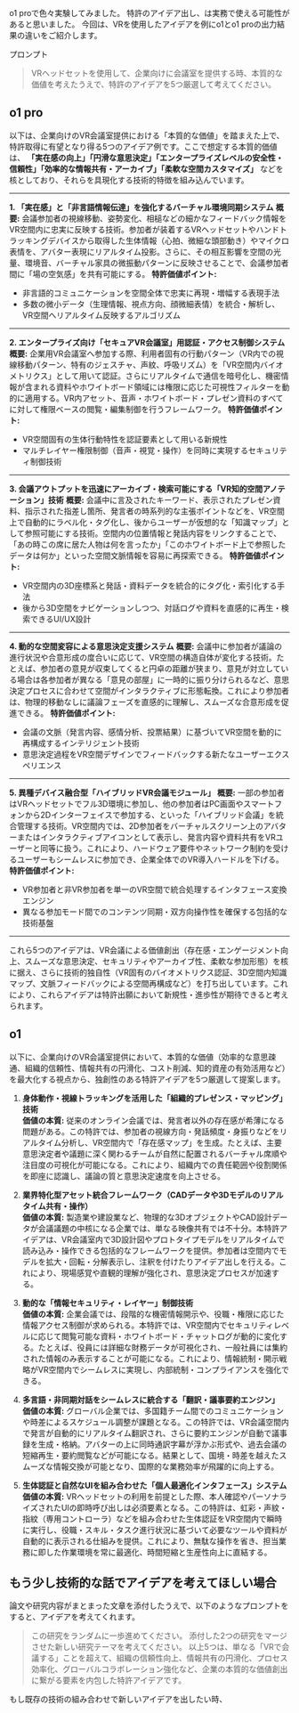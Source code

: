 o1 proで色々実験してみました。
特許のアイデア出し、は実務で使える可能性があると思いました。
今回は、VRを使用したアイデアを例にo1とo1 proの出力結果の違いをご紹介します。

プロンプト
> VRヘッドセットを使用して、企業向けに会議室を提供する時、本質的な価値を考えたうえで、特許のアイデアを5つ厳選して考えてください。

## o1 pro

以下は、企業向けのVR会議室提供における「本質的な価値」を踏まえた上で、特許取得に有望となり得る5つのアイデア例です。ここで想定する本質的価値は、 **「実在感の向上」「円滑な意思決定」「エンタープライズレベルの安全性・信頼性」「効率的な情報共有・アーカイブ」「柔軟な空間カスタマイズ」** などを核としており、それらを具現化する技術的特徴を組み込んでいます。

---

**1. 「実在感」と「非言語情報伝達」を強化するバーチャル環境同期システム**
**概要:**
会議参加者の視線移動、姿勢変化、相槌などの細かなフィードバック情報をVR空間内に忠実に反映する技術。参加者が装着するVRヘッドセットやハンドトラッキングデバイスから取得した生体情報（心拍、微細な頭部動き）やマイクロ表情を、アバター表現にリアルタイム投影。さらに、その相互影響を空間の光量、環境音、バーチャル家具の微振動パターンに反映させることで、会議参加者間に「場の空気感」を共有可能にする。
**特許価値ポイント:**
- 非言語的コミュニケーションを空間全体で忠実に再現・増幅する表現手法
- 多数の微小データ（生理情報、視点方向、顔微細表情）を統合・解析し、VR空間へリアルタイム反映するアルゴリズム

---
  
**2. エンタープライズ向け「セキュアVR会議室」用認証・アクセス制御システム**
**概要:**
企業用VR会議室へ参加する際、利用者固有の行動パターン（VR内での視線移動パターン、特有のジェスチャ、声紋、呼吸リズム）を「VR空間内バイオメトリクス」として用いて認証。さらにリアルタイムで通信を暗号化し、機密情報が含まれる資料やホワイトボード領域には権限に応じた可視性フィルターを動的に適用する。VR内アセット、音声・ホワイトボード・プレゼン資料のすべてに対して権限ベースの閲覧・編集制御を行うフレームワーク。
**特許価値ポイント:**
- VR空間固有の生体行動特性を認証要素として用いる新規性
- マルチレイヤー権限制御（音声・視覚・操作）を同時に実現するセキュリティ制御技術

---
  
**3. 会議アウトプットを迅速にアーカイブ・検索可能にする「VR知的空間アノテーション」技術**
**概要:**
会議中に言及されたキーワード、表示されたプレゼン資料、指示された指差し箇所、発言者の時系列的な主張ポイントなどを、VR空間上で自動的にラベル化・タグ化し、後からユーザーが仮想的な「知識マップ」として参照可能にする技術。空間内の位置情報と発話内容をリンクすることで、「あの時この席に居た人物は何を言ったか」「このホワイトボード上で参照したデータは何か」といった空間文脈情報を容易に再探索できる。
**特許価値ポイント:**
- VR空間内の3D座標系と発話・資料データを統合的にタグ化・索引化する手法
- 後から3D空間をナビゲーションしつつ、対話ログや資料を直感的に再生・検索できるUI/UX設計

---
  
**4. 動的な空間変容による意思決定支援システム**
**概要:**
会議中に参加者が議論の進行状況や合意形成の度合いに応じて、VR空間の構造自体が変化する技術。たとえば、参加者の意見が収束してくると円卓の距離が狭まり、意見が対立している場合は各参加者が異なる「意見の部屋」に一時的に振り分けられるなど、意思決定プロセスに合わせて空間がインタラクティブに形態転換。これにより参加者は、物理的移動なしに議論フェーズを直感的に理解し、スムーズな合意形成を促進できる。
**特許価値ポイント:**
- 会議の文脈（発言内容、感情分析、投票結果）に基づいてVR空間を動的に再構成するインテリジェント技術
- 意思決定過程をVR空間デザインでフィードバックする新たなユーザーエクスペリエンス

---

**5. 異種デバイス融合型「ハイブリッドVR会議モジュール」**
**概要:**
一部の参加者はVRヘッドセットでフル3D環境に参加し、他の参加者はPC画面やスマートフォンから2Dインターフェイスで参加する、といった「ハイブリッド会議」を統合管理する技術。VR空間内では、2D参加者をバーチャルスクリーン上のアバターまたはインタラクティブアイコンとして表示し、発言内容や資料共有をVRユーザーと同等に扱う。これにより、ハードウェア要件やネットワーク制約を受けるユーザーもシームレスに参加でき、企業全体でのVR導入ハードルを下げる。
**特許価値ポイント:**
- VR参加者と非VR参加者を単一のVR空間で統合処理するインタフェース変換エンジン
- 異なる参加モード間でのコンテンツ同期・双方向操作性を確保する包括的な技術基盤

---

これら5つのアイデアは、VR会議による価値創出（存在感・エンゲージメント向上、スムーズな意思決定、セキュリティやアーカイブ性、柔軟な参加形態）を核に据え、さらに技術的独自性（VR固有のバイオメトリクス認証、3D空間内知識マップ、文脈フィードバックによる空間再構成など）を打ち出しています。これにより、これらアイデアは特許出願において新規性・進歩性が期待できると考えられます。

## o1

以下に、企業向けのVR会議室提供において、本質的な価値（効率的な意思疎通、組織的信頼性、情報共有の円滑化、コスト削減、知的資産の有効活用など）を最大化する視点から、独創性のある特許アイデアを5つ厳選して提案します。

1. **身体動作・視線トラッキングを活用した「組織的プレゼンス・マッピング」技術**  
   **価値の本質:** 従来のオンライン会議では、発言者以外の存在感が希薄になる問題がある。この特許では、参加者の視線方向・発話頻度・身振りなどをリアルタイム分析し、VR空間内で「存在感マップ」を生成。たとえば、主要意思決定者や議題に深く関わるチームが自然に配置されるバーチャル席順や注目度の可視化が可能になる。これにより、組織内での責任範囲や役割関係を即座に認識し、議論の質と意思決定速度を向上させる。

2. **業界特化型アセット統合フレームワーク（CADデータや3Dモデルのリアルタイム共有・操作）**  
   **価値の本質:** 製造業や建設業など、物理的な3DオブジェクトやCAD設計データが会議議題の中核になる企業では、単なる映像共有では不十分。本特許アイデアは、VR会議室内で3D設計図やプロトタイプモデルをリアルタイムで読み込み・操作できる包括的なフレームワークを提供。参加者は空間内でモデルを拡大・回転・分解表示し、注釈を付けたりアイデア出しを行える。これにより、現場感覚や直観的理解が強化され、意思決定プロセスが加速する。

3. **動的な「情報セキュリティ・レイヤー」制御技術**  
   **価値の本質:** 企業会議では、段階的な機密情報開示や、役職・権限に応じた情報アクセス制御が求められる。本特許では、VR空間内でセキュリティレベルに応じて閲覧可能な資料・ホワイトボード・チャットログが動的に変化する。たとえば、役員には詳細な財務データが可視化され、一般社員には集約された情報のみ表示することが可能になる。これにより、情報統制・開示戦略がVR空間内でシームレスに実現し、内部統制・コンプライアンスを強化できる。

4. **多言語・非同期対話をシームレスに統合する「翻訳・議事要約エンジン」**  
   **価値の本質:** グローバル企業では、多国籍チーム間でのコミュニケーションや時差によるスケジュール調整が課題となる。この特許では、VR会議空間内で発言が自動的にリアルタイム翻訳され、さらに要約エンジンが自動で議事録を生成・格納。アバターの上に同時通訳字幕が浮かぶ形式や、過去会議の短縮再生・要約閲覧などが可能になる。結果として、国境・時差を越えたスムーズな情報交換が可能となり、国際的な業務効率が飛躍的に向上する。

5. **生体認証と自然なUIを組み合わせた「個人最適化インタフェース」システム**  
   **価値の本質:** VRヘッドセットの利用を前提とした際、本人確認やパーソナライズされたUIの即時呼び出しは必須要素となる。この特許は、虹彩・声紋・指紋（専用コントローラ）などを組み合わせた生体認証をVR空間内で瞬時に実行し、役職・スキル・タスク進行状況に基づいて必要なツールや資料が自動的に表示される仕組みを提供。これにより、無駄な操作を省き、担当業務に即した作業環境を常に最適化、時間短縮と生産性向上に直結する。


## もう少し技術的な話でアイデアを考えてほしい場合
論文や研究内容がまとまった文章を添付したうえで、以下のようなプロンプトをすると、アイデアを考えてくれます。
> この研究をランダムに一歩進めてください。
> 添付した2つの研究をマージさせた新しい研究テーマを考えてください。
以上5つは、単なる「VRで会議する」ことを超えて、組織の信頼性向上、情報共有の円滑化、プロセス効率化、グローバルコラボレーション強化など、企業の本質的な価値創出に繋がる要素を内包した特許アイデアです。

もし既存の技術の組み合わせで新しいアイデアを出したい時、
